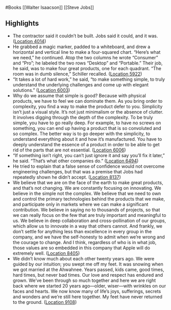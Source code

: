 #Books 
[[Walter Isaacson]]
[[Steve Jobs]]


## Highlights
- The contractor said it couldn’t be built. Jobs said it could, and it was. ([Location 4014](https://readwise.io/to_kindle?action=open&asin=B004W2UBYW&location=4014))
- He grabbed a magic marker, padded to a whiteboard, and drew a horizontal and vertical line to make a four-squared chart. “Here’s what we need,” he continued. Atop the two columns he wrote “Consumer” and “Pro”; he labeled the two rows “Desktop” and “Portable.” Their job, he said, was to make four great products, one for each quadrant. “The room was in dumb silence,” Schiller recalled. ([Location 5922](https://readwise.io/to_kindle?action=open&asin=B004W2UBYW&location=5922))
- “It takes a lot of hard work,” he said, “to make something simple, to truly understand the underlying challenges and come up with elegant solutions.” ([Location 6003](https://readwise.io/to_kindle?action=open&asin=B004W2UBYW&location=6003))
- Why do we assume that simple is good? Because with physical products, we have to feel we can dominate them. As you bring order to complexity, you find a way to make the product defer to you. Simplicity isn’t just a visual style. It’s not just minimalism or the absence of clutter. It involves digging through the depth of the complexity. To be truly simple, you have to go really deep. For example, to have no screws on something, you can end up having a product that is so convoluted and so complex. The better way is to go deeper with the simplicity, to understand everything about it and how it’s manufactured. You have to deeply understand the essence of a product in order to be able to get rid of the parts that are not essential. ([Location 6006](https://readwise.io/to_kindle?action=open&asin=B004W2UBYW&location=6006))
- “If something isn’t right, you can’t just ignore it and say you’ll fix it later,” he said. “That’s what other companies do.” ([Location 6494](https://readwise.io/to_kindle?action=open&asin=B004W2UBYW&location=6494))
- He tried to explain that a false sense of confidence would not overcome engineering challenges, but that was a premise that Jobs had repeatedly shown he didn’t accept. ([Location 8137](https://readwise.io/to_kindle?action=open&asin=B004W2UBYW&location=8137))
- We believe that we are on the face of the earth to make great products, and that’s not changing. We are constantly focusing on innovating. We believe in the simple not the complex. We believe that we need to own and control the primary technologies behind the products that we make, and participate only in markets where we can make a significant contribution. We believe in saying no to thousands of projects, so that we can really focus on the few that are truly important and meaningful to us. We believe in deep collaboration and cross-pollination of our groups, which allow us to innovate in a way that others cannot. And frankly, we don’t settle for anything less than excellence in every group in the company, and we have the self-honesty to admit when we’re wrong and the courage to change. And I think, regardless of who is in what job, those values are so embedded in this company that Apple will do extremely well. ([Location 8405](https://readwise.io/to_kindle?action=open&asin=B004W2UBYW&location=8405))
- We didn’t know much about each other twenty years ago. We were guided by our intuition; you swept me off my feet. It was snowing when we got married at the Ahwahnee. Years passed, kids came, good times, hard times, but never bad times. Our love and respect has endured and grown. We’ve been through so much together and here we are right back where we started 20 years ago—older, wiser—with wrinkles on our faces and hearts. We now know many of life’s joys, sufferings, secrets and wonders and we’re still here together. My feet have never returned to the ground. ([Location 9108](https://readwise.io/to_kindle?action=open&asin=B004W2UBYW&location=9108))
